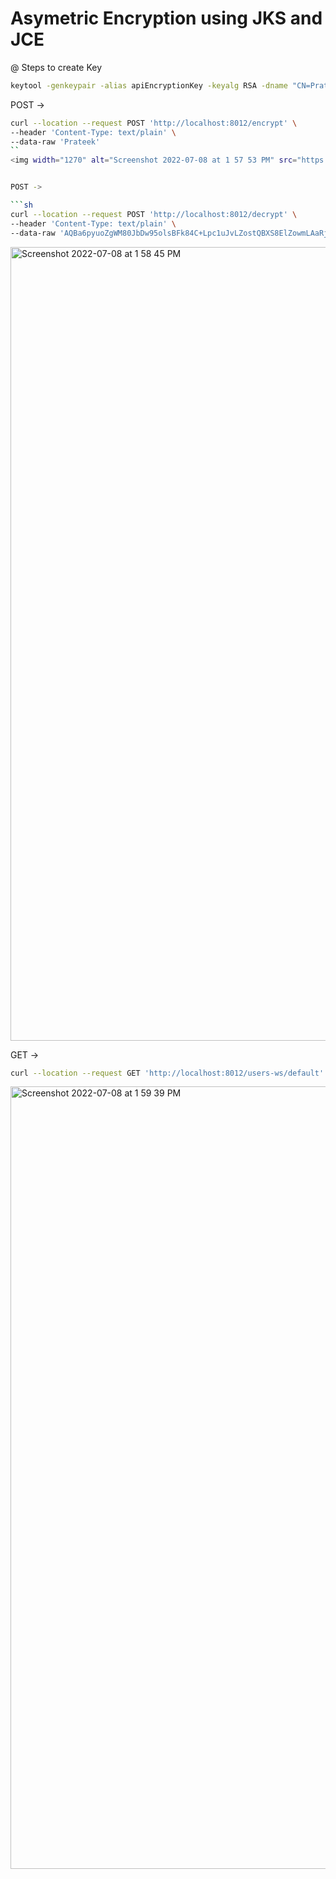 # Asymetric Encryption using JKS and JCE

@ Steps to create Key

```sh
keytool -genkeypair -alias apiEncryptionKey -keyalg RSA -dname "CN=Prateek Ashtikar, OU=API Development, O=appsdeveloperblog.com,L=Achalpur, S=ON, C=IN" -keypass prateek -keystore apiEncryptionKey.jks -storepass prateek
```

POST ->

```sh
curl --location --request POST 'http://localhost:8012/encrypt' \
--header 'Content-Type: text/plain' \
--data-raw 'Prateek'
``
<img width="1270" alt="Screenshot 2022-07-08 at 1 57 53 PM" src="https://user-images.githubusercontent.com/54174687/177951055-5a7cd029-61a1-4334-84aa-507f2aa5820a.png">


POST ->

```sh
curl --location --request POST 'http://localhost:8012/decrypt' \
--header 'Content-Type: text/plain' \
--data-raw 'AQBa6pyuoZgWM80JbDw95olsBFk84C+Lpc1uJvLZostQBXS8ElZowmLAaRjVLsN0nEdoWUKvRlxWYg9SO06C/lZHknzC/Ll/nSqmVVTiTYAi+K7jHzFdKtiIZAyQ39cLn1ql2zGVfE0nkI6K3H/R5BE8PooHmkHUq9iJrZRgMBO7koFQxiq5/ZBRexwUSLu0qfwa5T2GUhrMAtMYRMIUf+fstMrQ/jpYnR4CWjH5dWWZypH8geNSjrPiC6UM8PD++CrGhjkGl5/I4EIt+x50v0FH9EBl5Qo/r3RFYRBuNkVtPCOKp4vaT/qr6oMl3NRIoZoCjcJ1R+XPc0x/rhJdH0ZmQYHAXOYZeElHGOdJdpba7oElIC2swTw8jI0qROnKQZ0='
```
<img width="1270" alt="Screenshot 2022-07-08 at 1 58 45 PM" src="https://user-images.githubusercontent.com/54174687/177951114-1a19ddc5-e90d-4f2b-add2-e73e304ddba8.png">

GET -> 

```sh
curl --location --request GET 'http://localhost:8012/users-ws/default'
```

<img width="1252" alt="Screenshot 2022-07-08 at 1 59 39 PM" src="https://user-images.githubusercontent.com/54174687/177951347-19f2cef1-2ac3-4580-bf89-a04a876a2516.png">

